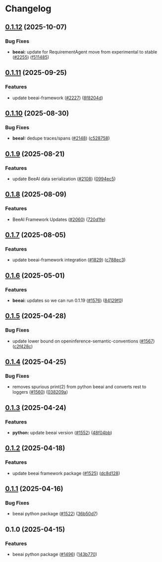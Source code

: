 # Changelog

## [0.1.12](https://github.com/Arize-ai/openinference/compare/python-openinference-instrumentation-beeai-v0.1.11...python-openinference-instrumentation-beeai-v0.1.12) (2025-10-07)


### Bug Fixes

* **beeai:** update for RequirementAgent move from experimental to stable ([#2255](https://github.com/Arize-ai/openinference/issues/2255)) ([f511485](https://github.com/Arize-ai/openinference/commit/f51148592ac904b488fbe5c0d8a0815a09e34ad3))

## [0.1.11](https://github.com/Arize-ai/openinference/compare/python-openinference-instrumentation-beeai-v0.1.10...python-openinference-instrumentation-beeai-v0.1.11) (2025-09-25)


### Features

* update beeai-framework ([#2227](https://github.com/Arize-ai/openinference/issues/2227)) ([8f8204d](https://github.com/Arize-ai/openinference/commit/8f8204dfb5e2de4ad172f4af2cba056435bf5762))

## [0.1.10](https://github.com/Arize-ai/openinference/compare/python-openinference-instrumentation-beeai-v0.1.9...python-openinference-instrumentation-beeai-v0.1.10) (2025-08-30)


### Bug Fixes

* **beeaI:** dedupe traces/spans ([#2148](https://github.com/Arize-ai/openinference/issues/2148)) ([c528758](https://github.com/Arize-ai/openinference/commit/c5287584878089c4ea891b6768c5f2e4d86cbdb9))

## [0.1.9](https://github.com/Arize-ai/openinference/compare/python-openinference-instrumentation-beeai-v0.1.8...python-openinference-instrumentation-beeai-v0.1.9) (2025-08-21)


### Features

* update BeeAI data serialization ([#2108](https://github.com/Arize-ai/openinference/issues/2108)) ([0994ec5](https://github.com/Arize-ai/openinference/commit/0994ec58ffbb905da975b5e0be5ea9b512ca528b))

## [0.1.8](https://github.com/Arize-ai/openinference/compare/python-openinference-instrumentation-beeai-v0.1.7...python-openinference-instrumentation-beeai-v0.1.8) (2025-08-09)


### Features

* BeeAI Framework Updates ([#2060](https://github.com/Arize-ai/openinference/issues/2060)) ([720d1fe](https://github.com/Arize-ai/openinference/commit/720d1fe2db55fa95fa9721438b441c4f7924c726))

## [0.1.7](https://github.com/Arize-ai/openinference/compare/python-openinference-instrumentation-beeai-v0.1.6...python-openinference-instrumentation-beeai-v0.1.7) (2025-08-05)


### Features

* update beeai-framework integration ([#1829](https://github.com/Arize-ai/openinference/issues/1829)) ([c788ec3](https://github.com/Arize-ai/openinference/commit/c788ec3b8f1783fba1bb3d57022523d5de684b0a))

## [0.1.6](https://github.com/Arize-ai/openinference/compare/python-openinference-instrumentation-beeai-v0.1.5...python-openinference-instrumentation-beeai-v0.1.6) (2025-05-01)


### Features

* **beeai:** updates so we can run 0.1.19 ([#1576](https://github.com/Arize-ai/openinference/issues/1576)) ([84129f0](https://github.com/Arize-ai/openinference/commit/84129f0212763c96e23961695c4915ec5d14f2f7))

## [0.1.5](https://github.com/Arize-ai/openinference/compare/python-openinference-instrumentation-beeai-v0.1.4...python-openinference-instrumentation-beeai-v0.1.5) (2025-04-28)


### Bug Fixes

* update lower bound on openinference-semantic-conventions ([#1567](https://github.com/Arize-ai/openinference/issues/1567)) ([c2f428c](https://github.com/Arize-ai/openinference/commit/c2f428c5916c3dd62cf6670358f37111d4f7fd25))

## [0.1.4](https://github.com/Arize-ai/openinference/compare/python-openinference-instrumentation-beeai-v0.1.3...python-openinference-instrumentation-beeai-v0.1.4) (2025-04-25)


### Bug Fixes

* removes spurious print(2) from python beeai and converts rest to loggers ([#1560](https://github.com/Arize-ai/openinference/issues/1560)) ([038209a](https://github.com/Arize-ai/openinference/commit/038209ab6be0d95181db19c1ae15b244ec7afe0a))

## [0.1.3](https://github.com/Arize-ai/openinference/compare/python-openinference-instrumentation-beeai-v0.1.2...python-openinference-instrumentation-beeai-v0.1.3) (2025-04-24)


### Features

* **python:** update beeai version ([#1552](https://github.com/Arize-ai/openinference/issues/1552)) ([48f04bb](https://github.com/Arize-ai/openinference/commit/48f04bb7fdd03525d7824d9889aebb745d012a5e))

## [0.1.2](https://github.com/Arize-ai/openinference/compare/python-openinference-instrumentation-beeai-v0.1.1...python-openinference-instrumentation-beeai-v0.1.2) (2025-04-18)


### Features

* update beeai framework package ([#1525](https://github.com/Arize-ai/openinference/issues/1525)) ([dc8d128](https://github.com/Arize-ai/openinference/commit/dc8d128042c661babb75b2609bb2f97d155ae9d8))

## [0.1.1](https://github.com/Arize-ai/openinference/compare/python-openinference-instrumentation-beeai-v0.1.0...python-openinference-instrumentation-beeai-v0.1.1) (2025-04-16)


### Bug Fixes

* beeai python package ([#1522](https://github.com/Arize-ai/openinference/issues/1522)) ([36b50d7](https://github.com/Arize-ai/openinference/commit/36b50d7386f475a13a3665620b95cf4ade4e5ced))

## 0.1.0 (2025-04-15)


### Features

* beeai python package ([#1496](https://github.com/Arize-ai/openinference/issues/1496)) ([143b770](https://github.com/Arize-ai/openinference/commit/143b770500e615fb692b3e5f945e8dc22e69c1d1))
